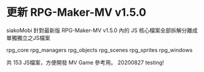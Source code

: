# 更新 RPG-Maker-MV v1.5.0
siakoMobi 針對最新版 RPG-Maker-MV v1.5.0
內的 JS 核心檔案全部拆解分離成單獨獨立之JS檔案

rpg_core
rpg_managers
rpg_objects
rpg_scenes
rpg_sprites
rpg_windows

共 153 JS檔案，方便開發 MV Game 參考用。
20200827 testing!
